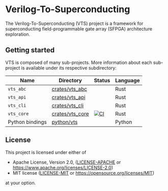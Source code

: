 # Verilog-To-Superconducting

The Verilog-To-Superconducting (VTS) project is a framework for superconducting
field-programmable gate array (SFPGA) architecture exploration.

## Getting started

VTS is composed of many sub-projects. More information about each sub-project
is available under its respective subdirectory:

| Name            | Directory                          | Status        | Language |
| --------------- | ---------------------------------- | ------------- | -------- |
| `vts_abc`       | [crates/vts_abc](crates/vts_abc)   |               | Rust     |
| `vts_api`       | [crates/vts_api](crates/vts_api)   |               | Rust     |
| `vts_cli`       | [crates/vts_cli](crates/vts_cli)   |               | Rust     |
| `vts_core`      | [crates/vts_core](crates/vts_core) | [![CI][2]][1] | Rust     |
| Python bindings | [python/vts](python/vts)           |               | Python   |

[1]: https://github.com/rikushoney/vts/actions/workflows/vts_core_ci.yml
[2]: https://github.com/rikushoney/vts/actions/workflows/vts_core_ci.yml/badge.svg

## License

This project is licensed under either of

* Apache License, Version 2.0, ([LICENSE-APACHE](LICENSE-APACHE) or
  <https://www.apache.org/licenses/LICENSE-2.0>)
* MIT license ([LICENSE-MIT](LICENSE-MIT) or
  <https://opensource.org/licenses/MIT>)

at your option.
